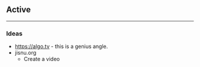 ## Active

----
### Ideas
- https://algo.tv - this is a genius angle.
- jisnu.org
	- Create a video 